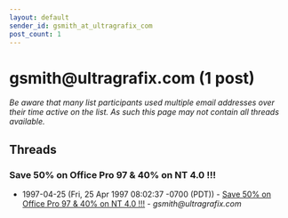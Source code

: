 ```yaml
---
layout: default
sender_id: gsmith_at_ultragrafix_com
post_count: 1
---
```


# gsmith<span>@</span>ultragrafix.com (1 post)

_Be aware that many list participants used multiple email addresses over their time active on the list. As such this page may not contain all threads available._

## Threads

### Save 50% on Office Pro 97 & 40% on NT 4.0  !!!
+ 1997-04-25 (Fri, 25 Apr 1997 08:02:37 -0700 (PDT)) - [Save 50% on Office Pro 97 & 40% on NT 4.0  !!!](/archive/1997/04/d6c9a569fb41e53cfc9f954d56631d510d012eab660e94b4fe0e9dde1c22eb66) - _gsmith@ultragrafix.com_


